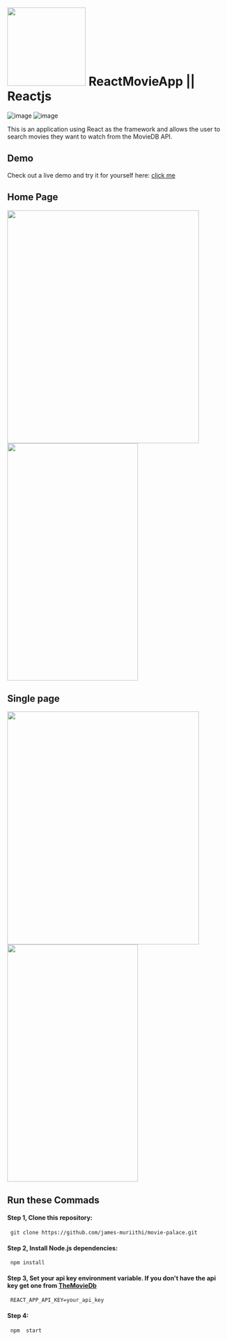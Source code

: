 # <img src="https://www.themoviedb.org/assets/2/v4/logos/v2/blue_short-8e7b30f73a4020692ccca9c88bafe5dcb6f8a62a4c6bc55cd9ba82bb2cd95f6c.svg" width='180px'/> ReactMovieApp || Reactjs 
![image](https://user-images.githubusercontent.com/65393068/150739020-a4404c03-9f6c-45a4-975c-712c2a827134.png) 
![image](https://user-images.githubusercontent.com/65393068/150742272-f88c16e0-3aae-4990-be68-f6f4e393277e.png)

  
<p >This is an application using React as the framework and allows the user to search movies they want to watch from the MovieDB API.
</p>

## Demo

Check out a live demo and try it for yourself here: [click me](https://cinemy-movie-app.netlify.app/)

<!-- # ScreenShots -->

## Home Page

<div> 
     <kbd><img src="https://drive.google.com/uc?id=1ICMTUoZkmywXjx_10QURiaNmKbXI95jS" height='535' width='440'/></kbd>
      <kbd><img src="https://drive.google.com/uc?id=1KE9aTqpxxvGNYaelUo9m8DjJq6iHzlIa" height='545' width='300'/></kbd>
</div>
  
 ## Single page 
<div> 
      <kbd><img src="https://drive.google.com/uc?id=1-Ne-XbWZt1y2Tj6rh3VcJ2eQPcZXC0ci"  height='535' width='440' /> </kbd>  
      <kbd><img src="https://drive.google.com/uc?id=1QeVpY2sqJ0FatpT642t0qTIaR1ZNgx4Z" height='545' width='300' /></kbd>
</div>
  

 
## Run these Commads
#### Step 1,  Clone this repository:
     git clone https://github.com/james-muriithi/movie-palace.git
#### Step 2, Install Node.js dependencies:
     npm install        
#### Step 3, Set your api key environment variable. If you don't have the api key get one from  [TheMovieDb](https://www.themoviedb.org/)
     REACT_APP_API_KEY=your_api_key
#### Step 4:
     npm  start  
<!-- ----------------------------------------------------------------------------------- -->
